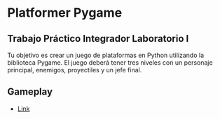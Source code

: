 # Platformer Pygame
## Trabajo Práctico Integrador Laboratorio I   
Tu objetivo es crear un juego de plataformas en Python utilizando la biblioteca Pygame. El juego deberá tener tres niveles con un personaje principal, enemigos, proyectiles y un jefe final.

## Gameplay
- [Link](https://youtu.be/DIpfPORE05k)

